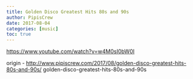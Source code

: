 ```yaml
---
title: Golden Disco Greatest Hits 80s and 90s
author: PipisCrew
date: 2017-08-04
categories: [music]
toc: true
---
```


https://www.youtube.com/watch?v=w4M0sI0bW0I

origin - http://www.pipiscrew.com/2017/08/golden-disco-greatest-hits-80s-and-90s/ golden-disco-greatest-hits-80s-and-90s